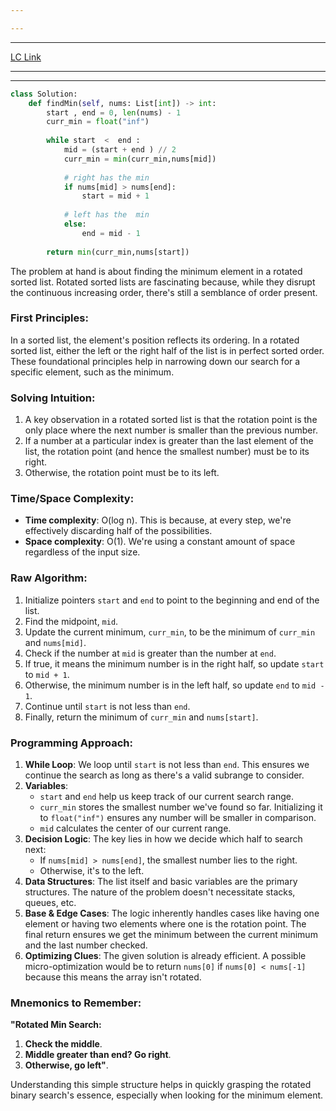 ```yaml
---

---
```

---
[LC Link](https://leetcode.com/problems/find-minimum-in-rotated-sorted-array/)

---
---

```python
class Solution:
    def findMin(self, nums: List[int]) -> int:
        start , end = 0, len(nums) - 1 
        curr_min = float("inf")
        
        while start  <  end :
            mid = (start + end ) // 2
            curr_min = min(curr_min,nums[mid])
            
            # right has the min 
            if nums[mid] > nums[end]:
                start = mid + 1
                
            # left has the  min 
            else:
                end = mid - 1 
                
        return min(curr_min,nums[start])

```

The problem at hand is about finding the minimum element in a rotated sorted list. Rotated sorted lists are fascinating because, while they disrupt the continuous increasing order, there's still a semblance of order present.

### First Principles:
In a sorted list, the element's position reflects its ordering. In a rotated sorted list, either the left or the right half of the list is in perfect sorted order. These foundational principles help in narrowing down our search for a specific element, such as the minimum.

### Solving Intuition:
1. A key observation in a rotated sorted list is that the rotation point is the only place where the next number is smaller than the previous number.
2. If a number at a particular index is greater than the last element of the list, the rotation point (and hence the smallest number) must be to its right.
3. Otherwise, the rotation point must be to its left.

### Time/Space Complexity:
- **Time complexity**: O(log n). This is because, at every step, we're effectively discarding half of the possibilities. 
- **Space complexity**: O(1). We're using a constant amount of space regardless of the input size.

### Raw Algorithm:
1. Initialize pointers `start` and `end` to point to the beginning and end of the list.
2. Find the midpoint, `mid`.
3. Update the current minimum, `curr_min`, to be the minimum of `curr_min` and `nums[mid]`.
4. Check if the number at `mid` is greater than the number at `end`.
5. If true, it means the minimum number is in the right half, so update `start` to `mid + 1`.
6. Otherwise, the minimum number is in the left half, so update `end` to `mid - 1`.
7. Continue until `start` is not less than `end`.
8. Finally, return the minimum of `curr_min` and `nums[start]`.

### Programming Approach:
1. **While Loop**: We loop until `start` is not less than `end`. This ensures we continue the search as long as there's a valid subrange to consider.
2. **Variables**:
   - `start` and `end` help us keep track of our current search range.
   - `curr_min` stores the smallest number we've found so far. Initializing it to `float("inf")` ensures any number will be smaller in comparison.
   - `mid` calculates the center of our current range.
3. **Decision Logic**: The key lies in how we decide which half to search next:
   - If `nums[mid] > nums[end]`, the smallest number lies to the right.
   - Otherwise, it's to the left.
4. **Data Structures**: The list itself and basic variables are the primary structures. The nature of the problem doesn't necessitate stacks, queues, etc.
5. **Base & Edge Cases**: The logic inherently handles cases like having one element or having two elements where one is the rotation point. The final return ensures we get the minimum between the current minimum and the last number checked.
6. **Optimizing Clues**: The given solution is already efficient. A possible micro-optimization would be to return `nums[0]` if `nums[0] < nums[-1]` because this means the array isn't rotated.

### Mnemonics to Remember:
**"Rotated Min Search:**
1. **Check the middle**.
2. **Middle greater than end? Go right**.
3. **Otherwise, go left"**.

Understanding this simple structure helps in quickly grasping the rotated binary search's essence, especially when looking for the minimum element.
